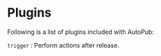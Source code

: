 # Plugins

Following is a list of plugins included with AutoPub:

`trigger`
:  Perform actions after release.
